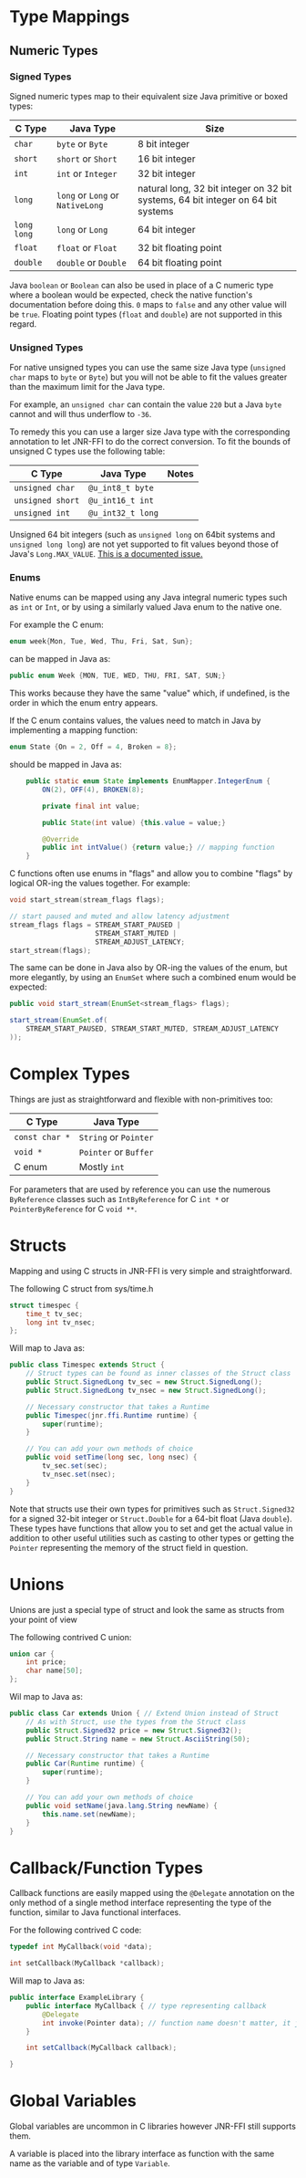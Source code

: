 # Type Mappings

## Numeric Types

### Signed Types

Signed numeric types map to their equivalent size Java primitive or boxed types:

| C Type | Java Type | Size |
|--------|-----------|------|
| `char` | `byte` or `Byte` | 8 bit integer |
| `short` | `short` or `Short` | 16 bit integer |
| `int` | `int` or `Integer` | 32 bit integer |
| `long` | `long` or `Long` or `NativeLong` | natural long, 32 bit integer on 32 bit systems, 64 bit integer on 64 bit systems |
| `long long` | `long` or `Long` | 64 bit integer |
| `float` | `float` or `Float` | 32 bit floating point |
| `double` | `double` or `Double` | 64 bit floating point |

Java `boolean` or `Boolean` can also be used in place of a C numeric type where a boolean would be expected, check the native function's documentation
before doing this. `0` maps to `false` and any other value will be `true`. Floating point types (`float` and `double`) are not supported in this regard.

### Unsigned Types

For native unsigned types you can use the same size Java type (`unsigned char` maps to `byte` or `Byte`) but you will not be able to fit the values greater than the maximum limit for the Java type. 

For example, an `unsigned char` can contain the value `220` but a Java `byte` cannot and will thus underflow to `-36`.

To remedy this you can use a larger size Java type with the corresponding annotation to let JNR-FFI to do the correct conversion. To fit the bounds of unsigned C types use the following table:

| C Type | Java Type | Notes |
|--------|-----------|------|
| `unsigned char` | `@u_int8_t byte` |
| `unsigned short` | `@u_int16_t int` |
| `unsigned int` | `@u_int32_t long` |

Unsigned 64 bit integers (such as `unsigned long` on 64bit systems and `unsigned long long`) are not yet supported to fit values beyond those of Java's `Long.MAX_VALUE`. [This is a documented issue.](https://github.com/jnr/jnr-ffi/issues/289)

### Enums

Native enums can be mapped using any Java integral numeric types such as `int` or `Int`, or by using a similarly valued Java enum to the native one.

For example the C enum:

```c
enum week{Mon, Tue, Wed, Thu, Fri, Sat, Sun};
```

can be mapped in Java as:

```java
public enum Week {MON, TUE, WED, THU, FRI, SAT, SUN;}
```

This works because they have the same "value" which, if undefined, is the order in which the enum entry appears.

If the C enum contains values, the values need to match in Java by implementing a mapping function:

```c
enum State {On = 2, Off = 4, Broken = 8};
```

should be mapped in Java as:

```java
    public static enum State implements EnumMapper.IntegerEnum {
        ON(2), OFF(4), BROKEN(8);

        private final int value;

        public State(int value) {this.value = value;}

        @Override
        public int intValue() {return value;} // mapping function
    }
```

C functions often use enums in "flags" and allow you to combine "flags" by logical OR-ing the values together. For example:

```c
void start_stream(stream_flags flags);
```

```c
// start paused and muted and allow latency adjustment
stream_flags flags = STREAM_START_PAUSED | 
                     STREAM_START_MUTED |
                     STREAM_ADJUST_LATENCY;
start_stream(flags);
```

The same can be done in Java also by OR-ing the values of the enum, but more elegantly, by using an `EnumSet` where such a combined enum would be expected:

```java
public void start_stream(EnumSet<stream_flags> flags);
```

```java
start_stream(EnumSet.of(
    STREAM_START_PAUSED, STREAM_START_MUTED, STREAM_ADJUST_LATENCY
));
```

# Complex Types

Things are just as straightforward and flexible with non-primitives too:

| C Type | Java Type |
|--------|-----------|
| `const char *` | `String` or `Pointer` |
| `void *` | `Pointer` or `Buffer` |
| C enum | Mostly `int` |

For parameters that are used by reference you can use the numerous `ByReference` classes such as
`IntByReference` for C `int *` or `PointerByReference` for C `void **`.

# Structs

Mapping and using C structs in JNR-FFI is very simple and straightforward.

The following C struct from sys/time.h

```c
struct timespec {
    time_t tv_sec;
    long int tv_nsec;
};
```

Will map to Java as:

```java
public class Timespec extends Struct {
    // Struct types can be found as inner classes of the Struct class
    public Struct.SignedLong tv_sec = new Struct.SignedLong();
    public Struct.SignedLong tv_nsec = new Struct.SignedLong();

    // Necessary constructor that takes a Runtime
    public Timespec(jnr.ffi.Runtime runtime) {
        super(runtime);
    }

    // You can add your own methods of choice
    public void setTime(long sec, long nsec) {
        tv_sec.set(sec);
        tv_nsec.set(nsec);
    }
}
```

Note that structs use their own types for primitives such as `Struct.Signed32` for a signed 32-bit integer or
`Struct.Double` for a 64-bit float (Java `double`). These types have functions that allow you to set and get the actual
value in addition to other useful utilities such as casting to other types or getting the `Pointer` representing the
memory of the struct field in question.

# Unions

Unions are just a special type of struct and look the same as structs from your point of view

The following contrived C union:

```c
union car {
    int price;
    char name[50];
};
```

Wil map to Java as:

```java
public class Car extends Union { // Extend Union instead of Struct
    // As with Struct, use the types from the Struct class
    public Struct.Signed32 price = new Struct.Signed32();
    public Struct.String name = new Struct.AsciiString(50);

    // Necessary constructor that takes a Runtime
    public Car(Runtime runtime) {
        super(runtime);
    }

    // You can add your own methods of choice
    public void setName(java.lang.String newName) {
        this.name.set(newName);
    }
}
```

# Callback/Function Types

Callback functions are easily mapped using the `@Delegate` annotation on the only method of a single method interface
representing the type of the function, similar to Java functional interfaces.

For the following contrived C code:

```c
typedef int MyCallback(void *data);

int setCallback(MyCallback *callback);
```

Will map to Java as:

```java
public interface ExampleLibrary {
    public interface MyCallback { // type representing callback
        @Delegate
        int invoke(Pointer data); // function name doesn't matter, it just needs to be the only function and have @Delegate
    }

    int setCallback(MyCallback callback);

}
```

# Global Variables

Global variables are uncommon in C libraries however JNR-FFI still supports them.

A variable is placed into the library interface as function with the same name as the variable and of type
`Variable`.
